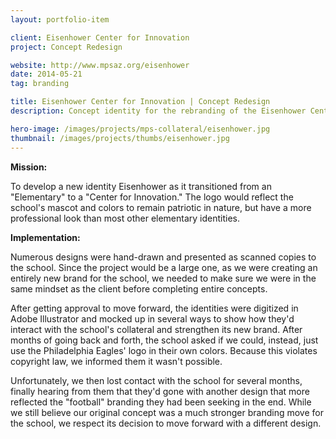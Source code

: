 ```yaml
---
layout: portfolio-item

client: Eisenhower Center for Innovation
project: Concept Redesign

website: http://www.mpsaz.org/eisenhower
date: 2014-05-21
tag: branding

title: Eisenhower Center for Innovation | Concept Redesign
description: Concept identity for the rebranding of the Eisenhower Center for Innovation.

hero-image: /images/projects/mps-collateral/eisenhower.jpg
thumbnail: /images/projects/thumbs/eisenhower.jpg
---
```


**Mission:**

  To develop a new identity Eisenhower as it transitioned from an "Elementary" to a "Center for Innovation." The logo would reflect the school's mascot and colors to remain patriotic in nature, but have a more professional look than most other elementary identities. 

**Implementation:**

  Numerous designs were hand-drawn and presented as scanned copies to the school. Since the project would be a large one, as we were creating an entirely new brand for the school, we needed to make sure we were in the same mindset as the client before completing entire concepts.

  After getting approval to move forward, the identities were digitized in Adobe Illustrator and mocked up in several ways to show how they'd interact with the school's collateral and strengthen its new brand. After months of going back and forth, the school asked if we could, instead, just use the Philadelphia Eagles' logo in their own colors. Because this violates copyright law, we informed them it wasn't possible.

  Unfortunately, we then lost contact with the school for several months, finally hearing from them that they'd gone with another design that more reflected the "football" branding they had been seeking in the end. While we still believe our original concept was a much stronger branding move for the school, we respect its decision to move forward with a different design.